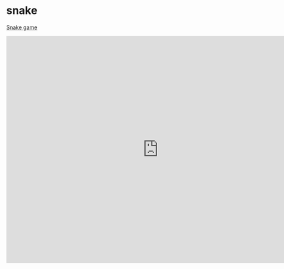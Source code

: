 # snake
[Snake game](http://pqab.github.io/snake)
<iframe src="http://pqab.github.io/snake" width="800px" height="600px" frameborder="0" scrolling="no"></iframe>
